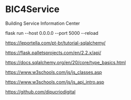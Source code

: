 # BIC4Service
Building Service Information Center


flask run --host 0.0.0.0 --port 5000 --reload



https://leportella.com/pt-br/tutorial-sqlalchemy/

https://flask.palletsprojects.com/en/2.2.x/api/

https://docs.sqlalchemy.org/en/20/core/type_basics.html

https://www.w3schools.com/js/js_classes.asp

https://www.w3schools.com/js/js_api_intro.asp

https://github.com/dipucriodigital
